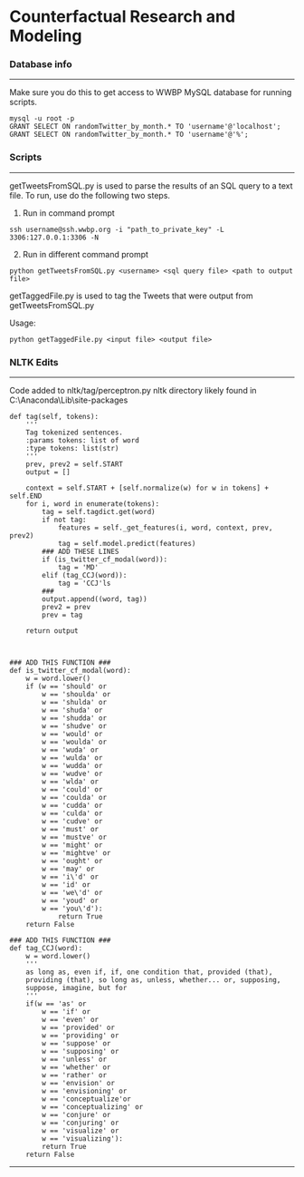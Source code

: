 # Counterfactual Research and Modeling

### Database info
------------------------------------------------------------------
Make sure you do this to get access to WWBP MySQL database for running scripts.

    mysql -u root -p
    GRANT SELECT ON randomTwitter_by_month.* TO 'username'@'localhost';
    GRANT SELECT ON randomTwitter_by_month.* TO 'username'@'%';
    
### Scripts
-------------------------------------------------------------------
getTweetsFromSQL.py is used to parse the results of an SQL query to a text file. To run, use do the following two steps.

1. Run in command prompt
```
ssh username@ssh.wwbp.org -i "path_to_private_key" -L 3306:127.0.0.1:3306 -N
```

2. Run in different command prompt
```
python getTweetsFromSQL.py <username> <sql query file> <path to output file>
```

getTaggedFile.py is used to tag the Tweets that were output from getTweetsFromSQL.py

Usage:
```
python getTaggedFile.py <input file> <output file>
```

### NLTK Edits
-------------------------------------------------------------------

Code added to nltk/tag/perceptron.py 
nltk directory likely found in C:\Anaconda\Lib\site-packages

    def tag(self, tokens):
        '''
        Tag tokenized sentences.
        :params tokens: list of word
        :type tokens: list(str)
        '''
        prev, prev2 = self.START
        output = []
        
        context = self.START + [self.normalize(w) for w in tokens] + self.END
        for i, word in enumerate(tokens):
            tag = self.tagdict.get(word)
            if not tag:
                features = self._get_features(i, word, context, prev, prev2)
                tag = self.model.predict(features)
            ### ADD THESE LINES
            if (is_twitter_cf_modal(word)):
                tag = 'MD'
            elif (tag_CCJ(word)):
                tag = 'CCJ'ls
            ###
            output.append((word, tag))
            prev2 = prev
            prev = tag

        return output



    ### ADD THIS FUNCTION ###
    def is_twitter_cf_modal(word):
        w = word.lower()
        if (w == 'should' or 
            w == 'shoulda' or 
            w == 'shulda' or 
            w == 'shuda' or 
            w == 'shudda' or 
            w == 'shudve' or 
            w == 'would' or 
            w == 'woulda' or 
            w == 'wuda' or 
            w == 'wulda' or 
            w == 'wudda' or 
            w == 'wudve' or 
            w == 'wlda' or 
            w == 'could' or 
            w == 'coulda' or 
            w == 'cudda' or 
            w == 'culda' or 
            w == 'cudve' or 
            w == 'must' or 
            w == 'mustve' or 
            w == 'might' or 
            w == 'mightve' or 
            w == 'ought' or 
            w == 'may' or 
            w == 'i\'d' or 
            w == 'id' or 
            w == 'we\'d' or 
            w == 'youd' or 
            w == 'you\'d'):
                return True
        return False

    ### ADD THIS FUNCTION ###
    def tag_CCJ(word):
        w = word.lower()
        '''
        as long as, even if, if, one condition that, provided (that), 
        providing (that), so long as, unless, whether... or, supposing, 
        suppose, imagine, but for
        '''
        if(w == 'as' or
            w == 'if' or
            w == 'even' or
            w == 'provided' or
            w == 'providing' or
            w == 'suppose' or
            w == 'supposing' or
            w == 'unless' or
            w == 'whether' or
            w == 'rather' or
            w == 'envision' or
            w == 'envisioning' or
            w == 'conceptualize'or
            w == 'conceptualizing' or
            w == 'conjure' or
            w == 'conjuring' or
            w == 'visualize' or
            w == 'visualizing'):
            return True
        return False


---------------------------------------------
